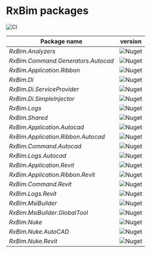 # RxBim packages

![CI](https://github.com/ReactiveBIM/RxBim/actions/workflows/CI.yml/badge.svg)

| Package name | version |
| ------------ | ------- |
| *RxBim.Analyzers* | ![Nuget](https://img.shields.io/nuget/vpre/RxBim.Analyzers?style=flat) |
| *RxBim.Command.Generators.Autocad* | ![Nuget](https://img.shields.io/nuget/vpre/RxBim.Command.Generators.Autocad?style=flat) |
| *RxBim.Application.Ribbon* | ![Nuget](https://img.shields.io/nuget/vpre/RxBim.Application.Ribbon?style=flat) |
| *RxBim.Di* | ![Nuget](https://img.shields.io/nuget/vpre/RxBim.Di?style=flat) |
| *RxBim.Di.ServiceProvider* | ![Nuget](https://img.shields.io/nuget/vpre/RxBim.Di.ServiceProvider?style=flat) |
| *RxBim.Di.SimpleInjector* | ![Nuget](https://img.shields.io/nuget/vpre/RxBim.Di.SimpleInjector?style=flat) |
| *RxBim.Logs* | ![Nuget](https://img.shields.io/nuget/vpre/RxBim.Logs?style=flat) |
| *RxBim.Shared* | ![Nuget](https://img.shields.io/nuget/vpre/RxBim.Shared?style=flat) |
| *RxBim.Application.Autocad* | ![Nuget](https://img.shields.io/nuget/vpre/RxBim.Application.Autocad?style=flat) |
| *RxBim.Application.Ribbon.Autocad* | ![Nuget](https://img.shields.io/nuget/vpre/RxBim.Application.Ribbon.Autocad?style=flat) |
| *RxBim.Command.Autocad* | ![Nuget](https://img.shields.io/nuget/vpre/RxBim.Command.Autocad?style=flat) |
| *RxBim.Logs.Autocad* | ![Nuget](https://img.shields.io/nuget/vpre/RxBim.Logs.Autocad?style=flat) |
| *RxBim.Application.Revit* | ![Nuget](https://img.shields.io/nuget/vpre/RxBim.Application.Revit?style=flat) |
| *RxBim.Application.Ribbon.Revit* | ![Nuget](https://img.shields.io/nuget/vpre/RxBim.Application.Ribbon.Revit?style=flat) |
| *RxBim.Command.Revit* | ![Nuget](https://img.shields.io/nuget/vpre/RxBim.Command.Revit?style=flat) |
| *RxBim.Logs.Revit* | ![Nuget](https://img.shields.io/nuget/vpre/RxBim.Logs.Revit?style=flat) |
| *RxBim.MsiBuilder* | ![Nuget](https://img.shields.io/nuget/vpre/RxBim.MsiBuilder?style=flat) |
| *RxBim.MsiBuilder.GlobalTool* | ![Nuget](https://img.shields.io/nuget/vpre/RxBim.MsiBuilder.GlobalTool?style=flat) |
| *RxBim.Nuke* | ![Nuget](https://img.shields.io/nuget/vpre/RxBim.Nuke?style=flat) |
| *RxBim.Nuke.AutoCAD* | ![Nuget](https://img.shields.io/nuget/vpre/RxBim.Nuke.AutoCAD?style=flat) |
| *RxBim.Nuke.Revit* | ![Nuget](https://img.shields.io/nuget/vpre/RxBim.Nuke.Revit?style=flat) |
